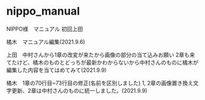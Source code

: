 # nippo_manual
NIPPO様　マニュアル
初回上田

橘木　マニュアル編集(2021.9.6)

上田　中村さんから1章の改変が来たから画像の部分の当て込みお願い
2章も来てたけど、橘木のものとどっちが最新かわからないから中村さんのものに橘木が編集した内容を当てはめてみて(2021.9.9)

橘木　1章の70行目~73行目の修正(名前を区別しました)
1, 2章の画像置き換え文字更新、2章は中村さんのものに統一しました。(2021.9.9)